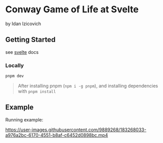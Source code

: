# Conway Game of Life at Svelte
by Idan Izicovich

## Getting Started
see [svelte](https://svelte.dev) docs

### Locally
```bash
pnpm dev
```

> After installing pnpm (`npm i -g pnpm`), and installing dependencies with `pnpm install`

## Example

Running example:

https://user-images.githubusercontent.com/9889268/183268033-a976a2bc-6170-4551-b8af-c6452d0898bc.mp4

